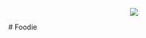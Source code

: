 <p align="center">
  <img src="https://user-images.githubusercontent.com/52767660/114252964-508e7180-99a8-11eb-97b3-a60e43978314.png" />
</p>
# Foodie



